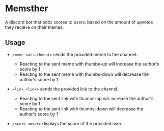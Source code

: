 # Memsther

A discord bot that adds scores to users, based on the amount
of upvotes they recieve on their memes.


## Usage

- `/meme <attachment>` sends the provided meme to the channel.
    - Reacting to the sent meme with thumbs-up will increase the author's score by 1
    - Reacting to the sent meme with thumbs-down will decrease the author's score by 1

- `/link <link>` sends the provided link to the channel.
    - Reacting to the sent link with thumbs-up will increase the author's score by 1
    - Reacting to the sent link with thumbs-down will decrease the author's score by 1

- `/score <user>` displays  the score of the provided user.

